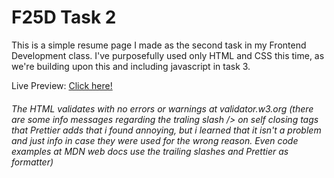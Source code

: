 # F25D Task 2

This is a simple resume page I made as the second task in my Frontend Development class.
I've purposefully used only HTML and CSS this time, as we're building upon this and including javascript in task 3.


Live Preview: [Click here!](https://frreri.github.io/f25d-task2-cv/)

###### The HTML validates with no errors or warnings at validator.w3.org (there are some info messages regarding the traling slash /> on self closing tags that Prettier adds that i found annoying, but i learned that it isn't a problem and just info in case they were used for the wrong reason. Even code examples at MDN web docs use the trailing slashes and Prettier as formatter)



